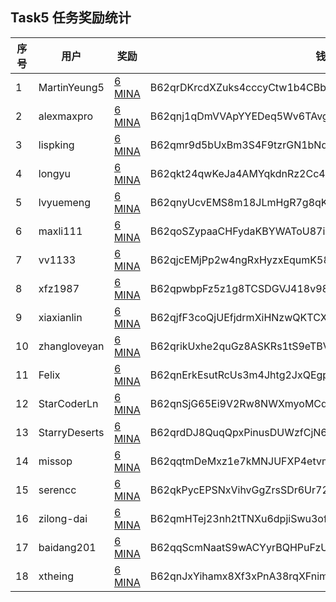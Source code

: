 ## Task5 任务奖励统计


| 序号| 用户          | 奖励                                                                                          | 钱包                                                     |
|-----|---------------|-----------------------------------------------------------------------------------------------|----------------------------------------------------------|
| 1   | MartinYeung5  | [6 MINA](https://minascan.io/mainnet/tx/5Jv4nAeeTpwd4vscfiBtjUH1vVExCqGYfyt6JqQuXvKeNyBjFPYJ) | B62qrDKrcdXZuks4cccyCtw1b4CBbrcpYFoEQs85pLVmRVUqwAFcakx  |
| 2   | alexmaxpro    | [6 MINA](https://minascan.io/mainnet/tx/5JuJ7xv2hFgpKBhpePsaUwmWq8PpucDjmYvjVPg6RKoJuxcZHqQQ) | B62qnj1qDmVVApYYEDeq5Wv6TAvgWZtnZhW9yEswD3h54umrrkrCheZ  |
| 3   | lispking      | [6 MINA](https://minascan.io/mainnet/tx/5JvAmeD8777uji79d3qz8mWNEaEbpmgKT2jwfXcYaBrV5nDkB4Kt) | B62qmr9d5bUxBm3S4F9tzrGN1bNdnBEAkdqFhFvJiw5X3oeQZeZMZYP  |
| 4   | longyu        | [6 MINA](https://minascan.io/mainnet/tx/5Jtw7z6s5en8SVKSKM7rSFBB9ELSopjUGc537e15zPeur1CYR77t) | B62qkt24qwKeJa4AMYqkdnRz2Cc49DW6XrUk5eyFeyATR1QoykiMcbC  |
| 5   | lvyuemeng     | [6 MINA](https://minascan.io/mainnet/tx/5JvDkVULmFRkr5P9gNzJ3xu1eKg1vZ5JBqtt76tuiKJa6XMYqd8k) | B62qnyUcvEMS8m18JLmHgR7g8qKuK7Bf1PgFAGyctQt4RpZcfaTaRNo  |
| 6   | maxli111      | [6 MINA](https://minascan.io/mainnet/tx/5JtZJtBJKWg5b8Wnnn3Swa4AEwQ6RGnfgaM2rdp5DeXvTDs4e8g6) | B62qoSZypaaCHFydaKBYWAToU87iV7jRrUJ1TdHzwSx85GSfYo5CjY1  |
| 7   | vv1133        | [6 MINA](https://minascan.io/mainnet/tx/5JtenGezY5bokxNPiHe83fb39482cFsXjR1R5HiaDhKfHUcMCcbM) | B62qjcEMjPp2w4ngRxHyzxEqumK58nXKVpjZpPk8HF9f2fLY5GvbEFS  |
| 8   | xfz1987       | [6 MINA](https://minascan.io/mainnet/tx/5JuonEaGqGR92o379a4XhHJXkFtZvTGmawahZ51khXz4B6kfSo42) | B62qpwbpFz5z1g8TCSDGVJ418v98ob7m4VE3vcgm1XtQrgLVGin28af  |
| 9   | xiaxianlin    | [6 MINA](https://minascan.io/mainnet/tx/5JtguvrqxQswuXCsdeHmzrQfE9ihqGx1Stoct5U3A3vDEb7KJXnb) | B62qjfF3coQjUEfjdrmXiHNzwQKTCXQgyeLNCBGHSSozV6ebLp9iBoB  |
| 10  | zhangloveyan  | [6 MINA](https://minascan.io/mainnet/tx/5Ju5pSVhYW7KRW1248r7MRARUUs2x2xedzKsMYoyuMcT8bgHCUVn) | B62qrikUxhe2quGz8ASKRs1tS9eTBVEwD6Wo4z4uRDSEET8NG7LBLu7  |
| 11  | Felix         | [6 MINA](https://minascan.io/mainnet/tx/5JvGv5FLJECXw458XzGjXp42R3Ws9VVa8u1d9ciKHd47Bet5KMon) | B62qnErkEsutRcUs3m4Jhtg2JxQEgpTHiYZsCy7i166YsQwf8wcsTJj  |
| 12  | StarCoderLn   | [6 MINA](https://minascan.io/mainnet/tx/5Jua9H6ypPCkCocTHjfdb7LxXhUqXeGNErHDNopMkHyq2fwUcvNk) | B62qnSjG65Ei9V2Rw8NWXmyoMCqd3Y5SZzY7J3c9xJXvX51Qdej1GsD  |
| 13  | StarryDeserts | [6 MINA](https://minascan.io/mainnet/tx/5JuLTn475SchpTQi77grcubFfihWYk9vLd57qMmZza6SmbH4ndhg) | B62qrdDJ8QuqQpxPinusDUWzfCjN6JE6qB6T1JcCT9HEoCZjj8EgVQn  |
| 14  | missop        | [6 MINA](https://minascan.io/mainnet/tx/5JtinXZxs9t1UUBvBZ2ydwniZk8fZrWpNHQozNRtLfTMTRyg52ui) | B62qqtmDeMxz1e7kMNJUFXP4etvmSkEFyyaY1SMjSPjxVDivEy57ntj  |
| 15  | serencc       | [6 MINA](https://minascan.io/mainnet/tx/5JtYJZ7BoMBexKXXvcqbwDJBieb4HHApsUSo4emC99i87S1MZGJP) | B62qkPycEPSNxVihvGgZrsSDr6Ur72BMCdMpKo9nYhA4oXCmRG4FsWv  |
| 16  | zilong-dai    | [6 MINA](https://minascan.io/mainnet/tx/5JtxseV8kyiF6ELhkR9Rgpvy5svgjpmseHHhPQRgBB5YefBxRtG7) | B62qmHTej23nh2tTNXu6dpjiSwu3ofdjPd1p6mqLTyhic3QkiayTiAt  |
| 17  | baidang201    | [6 MINA](https://minascan.io/mainnet/tx/5Jtmn4e9DY13jdGH71GKHUCDtGh9nu2N3DxMQdFGTzCbEgq2FRuH) | B62qqScmNaatS9wACYyrBQHPuFzUki9GJgvkeddLpvmsWJxY7kqnJUB  |
| 18  | xtheing       | [6 MINA](https://minascan.io/mainnet/tx/5JuNRctVZMD7Pinj9qyrw6yxPVAF8qc7h8Xqv3EQ8WHpwbDbFKaF) | B62qnJxYihamx8Xf3xPnA38rqXFnimjyuqt7Li3Bi3xLKF3u125npdY  |
